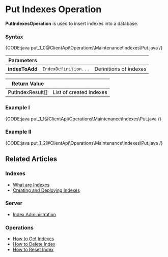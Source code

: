 # Put Indexes Operation

**PutIndexesOperation** is used to insert indexes into a database.

### Syntax

{CODE:java put_1_0@ClientApi\Operations\Maintenance\Indexes\Put.java /}

| Parameters | | |
| ------------- | ------------- | ----- |
| **indexToAdd** | `IndexDefinition...` | Definitions of indexes |

| Return Value | |
| ------------- | ----- |
| PutIndexResult[] | List of created indexes |

### Example I

{CODE:java put_1_1@ClientApi\Operations\Maintenance\Indexes\Put.java /}

### Example II

{CODE:java put_1_2@ClientApi\Operations\Maintenance\Indexes\Put.java /}

## Related Articles

### Indexes

- [What are Indexes](../../../../indexes/what-are-indexes)
- [Creating and Deploying Indexes](../../../../indexes/creating-and-deploying)

### Server

- [Index Administration](../../../../server/administration/index-administration)

### Operations

- [How to Get Indexes](../../../../client-api/operations/maintenance/indexes/get-indexes)
- [How to Delete Index](../../../../client-api/operations/maintenance/indexes/delete-index)
- [How to Reset Index](../../../../client-api/operations/maintenance/indexes/reset-index)
